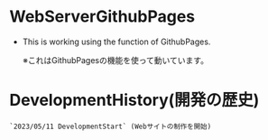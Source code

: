 # WebServerGithubPages
- This is working using the function of GithubPages. <p>
  ※これはGithubPagesの機能を使って動いています。</p>
# DevelopmentHistory(開発の歴史)
```shell
`2023/05/11 DevelopmentStart` (Webサイトの制作を開始)
```
